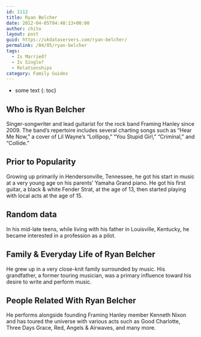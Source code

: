```yaml
---
id: 1112
title: Ryan Belcher
date: 2012-04-05T04:48:13+00:00
author: chito
layout: post
guid: https://ukdataservers.com/ryan-belcher/
permalink: /04/05/ryan-belcher
tags:
  - Is Married?
  - Is Single?
  - Relationships
category: Family Guides
---
```


* some text
{: toc}
          
          
## Who is  Ryan Belcher
                  
                  
                  
Singer-songwriter and lead guitarist for the rock band Framing Hanley since 2009. The band&#8217;s repertoire includes several charting songs such as &#8220;Hear Me Now,&#8221; a cover of Lil Wayne&#8217;s &#8220;Lollipop,&#8221; &#8220;You Stupid Girl,&#8221; &#8220;Criminal,&#8221; and &#8220;Collide.&#8221;
                  
                
                
                
## Prior to Popularity 
                  
                  
                  
Growing up primarily in Hendersonville, Tennessee, he got his start in music at a very young age on his parents&#8217; Yamaha Grand piano. He got his first guitar, a black & white Fender Strat, at the age of 13, then started playing with local acts at the age of 15.
                  
                
                
                
## Random data 
                  
                  
                  
In his mid-late teens, while living with his father in Louisville, Kentucky, he became interested in a profession as a pilot.
                  
                
                
                
## Family & Everyday Life of Ryan Belcher
                  
                  
                  
He grew up in a very close-knit family surrounded by music. His grandfather, a former touring musician, was a primary influence toward his desire to write and perform music.
                  
                
                
                
## People Related With  Ryan Belcher
                  
                  
                  
He performs alongside founding Framing Hanley member Kenneth Nixon and has toured the universe with various acts such as Good Charlotte, Three Days Grace, Red, Angels & Airwaves, and many more.
                  
                
              
            
          
          
          
    
    
  
